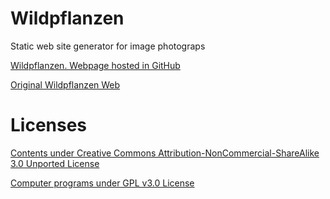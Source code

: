 ﻿Wildpflanzen
============

Static web site generator for image photograps


[Wildpflanzen. Webpage hosted in GitHub](https://picuino.github.io/wildpflanzen/index.html)


[Original Wildpflanzen Web](http://www.wildpflanzen.com.de/)


Licenses
========

[Contents under Creative Commons Attribution-NonCommercial-ShareAlike
3.0 Unported License](https://creativecommons.org/licenses/by-nc-sa/3.0/)


[Computer programs under GPL v3.0 License](https://www.gnu.org/licenses/gpl-3.0.en.html)
